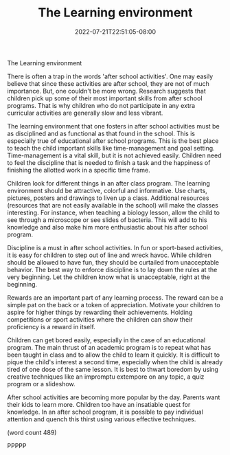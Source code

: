 ﻿---
title: "The Learning environment"
date: 2022-07-21T22:51:05-08:00
description: "After School Activities Tips for Web Success"
featured_image: "/images/After School Activities.jpg"
tags: ["After School Activities"]
---

The Learning environment 

There is often a trap in the words 'after school activities'. One may 
easily believe that since these activities are after school, they are not 
of much importance. But, one couldn't be more wrong. Research suggests 
that children pick up some of their most important skills from after 
school programs. That is why children who do not participate in any extra 
curricular activities are generally slow and less vibrant.

The learning environment that one fosters in after school activities must 
be as disciplined and as functional as that found in the school. This is 
especially true of educational after school programs. This is the best 
place to teach the child important skills like time-management and goal 
setting. Time-management is a vital skill, but it is not achieved easily. 
Children need to feel the discipline that is needed to finish a task and 
the happiness of finishing the allotted work in a specific time frame. 

Children look for different things in an after class program. The learning 
environment should be attractive, colorful and informative. Use charts, 
pictures, posters and drawings to liven up a class. Additional resources 
(resources that are not easily available in the school) will make the 
classes interesting. For instance, when teaching a biology lesson, allow 
the child to see through a microscope or see slides of bacteria. This 
will add to his knowledge and also make him more enthusiastic about his after school program.

Discipline is a must in after school activities. In fun or sport-based 
activities, it is easy for children to step out of line and wreck havoc. 
While children should be allowed to have fun, they should be curtailed 
from unacceptable behavior. The best way to enforce discipline is to lay 
down the rules at the very beginning. Let the children know what is 
unacceptable, right at the beginning. 

Rewards are an important part of any learning process. The reward can be a 
simple pat on the back or a token of appreciation. Motivate your children 
to aspire for higher things by rewarding their achievements. Holding 
competitions or sport activities where the children can show their 
proficiency is a reward in itself. 

Children can get bored easily, especially in the case of an educational 
program. The main thrust of an academic program is to repeat what has been 
taught in class and to allow the child to learn it quickly. It is 
difficult to pique the child's interest a second time, especially when the 
child is already tired of one dose of the same lesson. It is best to 
thwart boredom by using creative techniques like an impromptu extempore on 
any topic, a quiz program or a slideshow. 

After school activities are becoming more popular by the day. Parents want 
their kids to learn more. Children too have an insatiable quest for 
knowledge. In an after school program, it is possible to pay individual 
attention and quench this thirst using various effective techniques. 

(word count 489)

PPPPP

